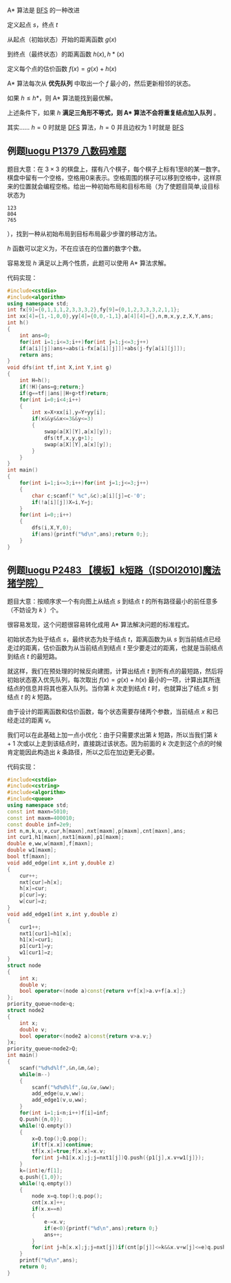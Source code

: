 A\* 算法是 [BFS](/search/bfs) 的一种改进

定义起点 $s$，终点 $t$

从起点（初始状态）开始的距离函数 $g(x)$

到终点（最终状态）的距离函数 $h(x), h*(x)$

定义每个点的估价函数 $f(x)=g(x)+h(x)$

A\* 算法每次从 **优先队列** 中取出一个 $f$ 最小的，然后更新相邻的状态。

如果 $h\leq h*$，则 A\* 算法能找到最优解。

上述条件下，如果 $h$  **满足三角形不等式，则 A\* 算法不会将重复结点加入队列** 。

其实…… $h=0$ 时就是 [DFS](/search/dfs) 算法，$h=0$ 并且边权为 $1$ 时就是 [BFS](/search/BFS)

## 例题[luogu P1379 八数码难题](https://www.luogu.org/problemnew/show/P1379)

题目大意：在 $3\times 3$ 的棋盘上，摆有八个棋子，每个棋子上标有1至8的某一数字。棋盘中留有一个空格，空格用0来表示。空格周围的棋子可以移到空格中，这样原来的位置就会编程空格。给出一种初始布局和目标布局（为了使题目简单,设目标状态为
```
123
804
765
```
），找到一种从初始布局到目标布局最少步骤的移动方法。

$h$ 函数可以定义为，不在应该在的位置的数字个数。

容易发现 $h$ 满足以上两个性质，此题可以使用 A\* 算法求解。

代码实现：
```cpp
#include<cstdio>
#include<algorithm>
using namespace std;
int fx[9]={0,1,1,1,2,3,3,3,2},fy[9]={0,1,2,3,3,3,2,1,1};
int xx[4]={1,-1,0,0},yy[4]={0,0,-1,1},a[4][4]={},n,m,x,y,z,X,Y,ans;
int h()
{
    int ans=0;
    for(int i=1;i<=3;i++)for(int j=1;j<=3;j++)
	if(a[i][j])ans+=abs(i-fx[a[i][j]])+abs(j-fy[a[i][j]]);
    return ans;
}
void dfs(int tf,int X,int Y,int g)
{
    int H=h();
    if(!H){ans=g;return;}
    if(g==tf||ans||H+g>tf)return;
    for(int i=0;i<4;i++)
	{
        int x=X+xx[i],y=Y+yy[i];
        if(x&&y&&x<=3&&y<=3)
		{
            swap(a[X][Y],a[x][y]);
            dfs(tf,x,y,g+1);
            swap(a[X][Y],a[x][y]);
        }
    }
}
int main()
{
    for(int i=1;i<=3;i++)for(int j=1;j<=3;j++)
	{
        char c;scanf(" %c",&c);a[i][j]=c-'0';
        if(!a[i][j])X=i,Y=j;
    }
    for(int i=0;;i++)
	{
        dfs(i,X,Y,0);  
        if(ans){printf("%d\n",ans);return 0;};
    }
}
```

## 例题[luogu P2483 【模板】k短路（[SDOI2010]魔法猪学院）](https://www.luogu.org/problemnew/show/P2483)

题目大意：按顺序求一个有向图上从结点 $s$ 到结点 $t$ 的所有路径最小的前任意多（不妨设为 $k$ ）个。

很容易发现，这个问题很容易转化成用 A\* 算法解决问题的标准程式。

初始状态为处于结点 $s$，最终状态为处于结点 $t$，距离函数为从 $s$ 到当前结点已经走过的距离，估价函数为从当前结点到结点 $t$ 至少要走过的距离，也就是当前结点到结点 $t$ 的最短路。

就这样，我们在预处理的时候反向建图，计算出结点 $t$ 到所有点的最短路，然后将初始状态塞入优先队列，每次取出 $f(x)=g(x)+h(x)$ 最小的一项，计算出其所连结点的信息并将其也塞入队列。当你第 $k$ 次走到结点 $t$ 时，也就算出了结点 $s$ 到结点 $t$ 的 $k$ 短路。

由于设计的距离函数和估价函数，每个状态需要存储两个参数，当前结点 $x$ 和已经走过的距离 $v$。

我们可以在此基础上加一点小优化：由于只需要求出第 $k$ 短路，所以当我们第 $k+1$ 次或以上走到该结点时，直接跳过该状态。因为前面的 $k$ 次走到这个点的时候肯定能因此构造出 $k$ 条路径，所以之后在加边更无必要。

代码实现：

```cpp
#include<cstdio>
#include<cstring>
#include<algorithm>
#include<queue>
using namespace std;
const int maxn=5010;
const int maxm=400010;
const double inf=2e9;
int n,m,k,u,v,cur,h[maxn],nxt[maxm],p[maxm],cnt[maxn],ans;
int cur1,h1[maxn],nxt1[maxm],p1[maxm];
double e,ww,w[maxm],f[maxn];
double w1[maxm];
bool tf[maxn];
void add_edge(int x,int y,double z)
{
    cur++;
    nxt[cur]=h[x];
    h[x]=cur;
    p[cur]=y;
    w[cur]=z;
}
void add_edge1(int x,int y,double z)
{
    cur1++;
    nxt1[cur1]=h1[x];
    h1[x]=cur1;
    p1[cur1]=y;
    w1[cur1]=z; 
} 
struct node
{
    int x;
    double v;
    bool operator<(node a)const{return v+f[x]>a.v+f[a.x];}
};
priority_queue<node>q;
struct node2
{
    int x;
    double v;
    bool operator<(node2 a)const{return v>a.v;}
}x;
priority_queue<node2>Q;
int main()
{
    scanf("%d%d%lf",&n,&m,&e);
    while(m--)
    {
        scanf("%d%d%lf",&u,&v,&ww);
        add_edge(u,v,ww);
        add_edge1(v,u,ww);
    }
    for(int i=1;i<n;i++)f[i]=inf;
    Q.push({n,0});
    while(!Q.empty())
    {
        x=Q.top();Q.pop();
        if(tf[x.x])continue;
        tf[x.x]=true;f[x.x]=x.v;
        for(int j=h1[x.x];j;j=nxt1[j])Q.push({p1[j],x.v+w1[j]});
    }
    k=(int)e/f[1];
    q.push({1,0});
    while(!q.empty())
    {
        node x=q.top();q.pop();
        cnt[x.x]++;
        if(x.x==n)
        {
            e-=x.v;
            if(e<0){printf("%d\n",ans);return 0;}
            ans++;
        }
        for(int j=h[x.x];j;j=nxt[j])if(cnt[p[j]]<=k&&x.v+w[j]<=e)q.push({p[j],x.v+w[j]});
    } 
    printf("%d\n",ans);
    return 0;
}
```
